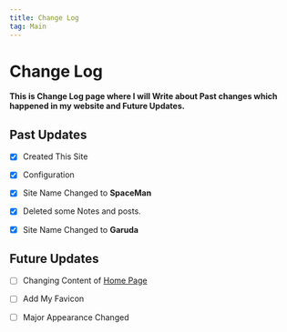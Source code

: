 ```yaml
---
title: Change Log
tag: Main
---
```

# Change Log
**This is Change Log page where I will Write about Past changes which happened in my website and Future Updates.**
## Past Updates

- [x] Created This Site
- [x] Configuration
- [x] Site Name Changed to **SpaceMan** 
- [x] Deleted some Notes and posts.
- [x] Site Name Changed to **Garuda**



## Future Updates

- [ ] Changing Content of [Home Page](https://garud.netlify.app/)
- [ ] Add My Favicon
- [ ] Major Appearance Changed



